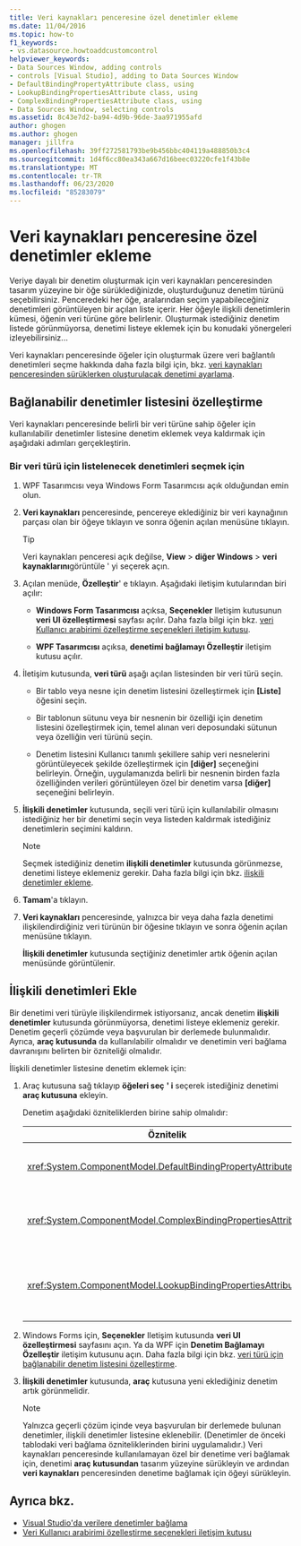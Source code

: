```yaml
---
title: Veri kaynakları penceresine özel denetimler ekleme
ms.date: 11/04/2016
ms.topic: how-to
f1_keywords:
- vs.datasource.howtoaddcustomcontrol
helpviewer_keywords:
- Data Sources Window, adding controls
- controls [Visual Studio], adding to Data Sources Window
- DefaultBindingPropertyAttribute class, using
- LookupBindingPropertiesAttribute class, using
- ComplexBindingPropertiesAttribute class, using
- Data Sources Window, selecting controls
ms.assetid: 8c43e7d2-ba94-4d9b-96de-3aa971955afd
author: ghogen
ms.author: ghogen
manager: jillfra
ms.openlocfilehash: 39ff272581793be9b456bbc404119a488850b3c4
ms.sourcegitcommit: 1d4f6cc80ea343a667d16beec03220cfe1f43b8e
ms.translationtype: MT
ms.contentlocale: tr-TR
ms.lasthandoff: 06/23/2020
ms.locfileid: "85283079"
---
```

# <a name="add-custom-controls-to-the-data-sources-window"></a>Veri kaynakları penceresine özel denetimler ekleme

Veriye dayalı bir denetim oluşturmak için veri kaynakları penceresinden tasarım yüzeyine bir öğe sürüklediğinizde, oluşturduğunuz denetim türünü seçebilirsiniz. Penceredeki her öğe, aralarından seçim yapabileceğiniz denetimleri görüntüleyen bir açılan liste içerir. Her öğeyle ilişkili denetimlerin kümesi, öğenin veri türüne göre belirlenir. Oluşturmak istediğiniz denetim listede görünmüyorsa, denetimi listeye eklemek için bu konudaki yönergeleri izleyebilirsiniz...

Veri kaynakları penceresinde öğeler için oluşturmak üzere veri bağlantılı denetimleri seçme hakkında daha fazla bilgi için, bkz. [veri kaynakları penceresinden sürüklerken oluşturulacak denetimi ayarlama](../data-tools/set-the-control-to-be-created-when-dragging-from-the-data-sources-window.md).

## <a name="customize-the-bindable-controls-list"></a>Bağlanabilir denetimler listesini özelleştirme

Veri kaynakları penceresinde belirli bir veri türüne sahip öğeler için kullanılabilir denetimler listesine denetim eklemek veya kaldırmak için aşağıdaki adımları gerçekleştirin.

### <a name="to-select-the-controls-to-be-listed-for-a-data-type"></a>Bir veri türü için listelenecek denetimleri seçmek için

1. WPF Tasarımcısı veya Windows Form Tasarımcısı açık olduğundan emin olun.

2. **Veri kaynakları** penceresinde, pencereye eklediğiniz bir veri kaynağının parçası olan bir öğeye tıklayın ve sonra öğenin açılan menüsüne tıklayın.

   > [!TIP]
   > Veri kaynakları penceresi açık değilse, **View**  >  **diğer Windows**  >  **veri kaynaklarını**görüntüle ' yi seçerek açın.

3. Açılan menüde, **Özelleştir**' e tıklayın. Aşağıdaki iletişim kutularından biri açılır:

    - **Windows Form Tasarımcısı** açıksa, **Seçenekler** Iletişim kutusunun **veri UI özelleştirmesi** sayfası açılır. Daha fazla bilgi için bkz. [veri Kullanıcı arabirimi özelleştirme seçenekleri iletişim kutusu](../ide/reference/options-windows-forms-designer-data-ui-customization.md).

    - **WPF Tasarımcısı** açıksa, **denetimi bağlamayı Özelleştir** iletişim kutusu açılır.

4. İletişim kutusunda, **veri türü** aşağı açılan listesinden bir veri türü seçin.

    - Bir tablo veya nesne için denetim listesini özelleştirmek için **[Liste]** öğesini seçin.

    - Bir tablonun sütunu veya bir nesnenin bir özelliği için denetim listesini özelleştirmek için, temel alınan veri deposundaki sütunun veya özelliğin veri türünü seçin.

    - Denetim listesini Kullanıcı tanımlı şekillere sahip veri nesnelerini görüntüleyecek şekilde özelleştirmek için **[diğer]** seçeneğini belirleyin. Örneğin, uygulamanızda belirli bir nesnenin birden fazla özelliğinden verileri görüntüleyen özel bir denetim varsa **[diğer]** seçeneğini belirleyin.

5. **İlişkili denetimler** kutusunda, seçili veri türü için kullanılabilir olmasını istediğiniz her bir denetimi seçin veya listeden kaldırmak istediğiniz denetimlerin seçimini kaldırın.

    > [!NOTE]
    > Seçmek istediğiniz denetim **ilişkili denetimler** kutusunda görünmezse, denetimi listeye eklemeniz gerekir. Daha fazla bilgi için bkz. [ilişkili denetimler ekleme](#add-associated-controls).

6. **Tamam**'a tıklayın.

7. **Veri kaynakları** penceresinde, yalnızca bir veya daha fazla denetimi ilişkilendirdiğiniz veri türünün bir öğesine tıklayın ve sonra öğenin açılan menüsüne tıklayın.

     **İlişkili denetimler** kutusunda seçtiğiniz denetimler artık öğenin açılan menüsünde görüntülenir.

## <a name="add-associated-controls"></a>İlişkili denetimleri Ekle

Bir denetimi veri türüyle ilişkilendirmek istiyorsanız, ancak denetim **ilişkili denetimler** kutusunda görünmüyorsa, denetimi listeye eklemeniz gerekir. Denetim geçerli çözümde veya başvurulan bir derlemede bulunmalıdır. Ayrıca, **araç kutusunda** da kullanılabilir olmalıdır ve denetimin veri bağlama davranışını belirten bir özniteliği olmalıdır.

İlişkili denetimler listesine denetim eklemek için:

1. Araç kutusuna sağ tıklayıp **öğeleri seç** **' i** seçerek istediğiniz denetimi **araç kutusuna** ekleyin.

     Denetim aşağıdaki özniteliklerden birine sahip olmalıdır:

    |Öznitelik|Açıklama|
    |---------------|-----------------|
    |<xref:System.ComponentModel.DefaultBindingPropertyAttribute>|Bu özniteliği, gibi verilerin tek bir sütununu (veya özelliğini) görüntüleyen basit denetimlerde uygulayın <xref:System.Windows.Forms.TextBox> .|
    |<xref:System.ComponentModel.ComplexBindingPropertiesAttribute>|Bu özniteliği, gibi verilerin listesini (veya tabloları) görüntüleyen denetimlerde uygulayın <xref:System.Windows.Forms.DataGridView> .|
    |<xref:System.ComponentModel.LookupBindingPropertiesAttribute>|Bu özniteliği, verilerin listelerini (veya tablolarını) görüntüleyen denetimlerde uygulayın, ancak aynı zamanda tek bir sütun veya bir özelliği (örneğin,) sunmalıdır <xref:System.Windows.Forms.ComboBox> .|

2. Windows Forms için, **Seçenekler** Iletişim kutusunda **veri UI özelleştirmesi** sayfasını açın. Ya da WPF için **Denetim Bağlamayı Özelleştir** iletişim kutusunu açın. Daha fazla bilgi için bkz. [veri türü için bağlanabilir denetim listesini özelleştirme](#customize-the-bindable-controls-list).

3. **İlişkili denetimler** kutusunda, **araç** kutusuna yeni eklediğiniz denetim artık görünmelidir.

    > [!NOTE]
    > Yalnızca geçerli çözüm içinde veya başvurulan bir derlemede bulunan denetimler, ilişkili denetimler listesine eklenebilir. (Denetimler de önceki tablodaki veri bağlama özniteliklerinden birini uygulamalıdır.) Veri kaynakları penceresinde kullanılamayan özel bir denetime veri bağlamak için, denetimi **araç kutusundan** tasarım yüzeyine sürükleyin ve ardından **veri kaynakları** penceresinden denetime bağlamak için öğeyi sürükleyin.

## <a name="see-also"></a>Ayrıca bkz.

- [Visual Studio'da verilere denetimler bağlama](../data-tools/bind-controls-to-data-in-visual-studio.md)
- [Veri Kullanıcı arabirimi özelleştirme seçenekleri iletişim kutusu](../ide/reference/options-windows-forms-designer-data-ui-customization.md)
